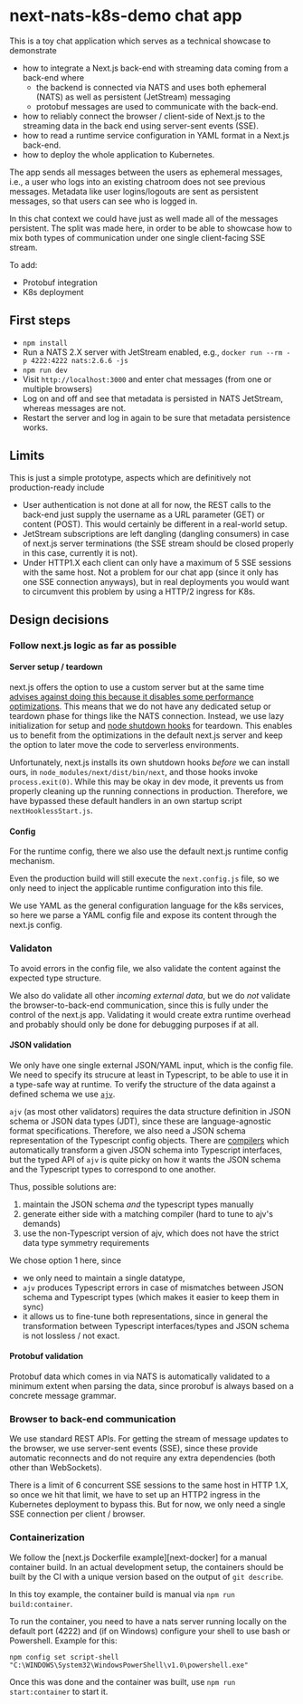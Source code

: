 # next-nats-k8s-demo chat  app

This is a toy chat application which serves as a technical showcase to demonstrate

- how to integrate a Next.js back-end with streaming data coming from a back-end where
    - the backend is connected via NATS and uses both ephemeral (NATS) as well as persistent
      (JetStream) messaging
    - protobuf messages are used to communicate with the back-end.
- how to reliably connect the browser / client-side of Next.js to the streaming data in the
  back end using server-sent events (SSE).
- how to read a runtime service configuration in YAML format in a Next.js back-end.
- how to deploy the whole application to Kubernetes.

The app sends all messages between the users as ephemeral messages, i.e., a user who logs into
an existing chatroom does not see previous messages. Metadata like user logins/logouts are sent
as persistent messages, so that users can see who is logged in.

In this chat context we could have just as well made all of the messages persistent. The split 
was made here, in order to be able to showcase how to mix both types of communication under one
single client-facing SSE stream.

To add:

- Protobuf integration
- K8s deployment

## First steps

- `npm install`
- Run a NATS 2.X server with JetStream enabled, e.g., `docker run --rm -p 4222:4222 nats:2.6.6 -js`
- `npm run dev`
- Visit `http://localhost:3000` and enter chat messages (from one or multiple browsers)
- Log on and off and see that metadata is persisted in NATS JetStream, whereas messages
  are not.
- Restart the server and log in again to be sure that metadata persistence works.

## Limits

This is just a simple prototype, aspects which are definitively not production-ready include

- User authentication is not done at all for now, the REST calls to the back-end just supply
  the username as a URL parameter (GET) or content (POST). This would certainly be different
  in a real-world setup.
- JetStream subscriptions are left dangling (dangling consumers) in case of next.js server
  terminations (the SSE stream should be closed properly in this case, currently it is not).
- Under HTTP1.X each client can only have a maximum of 5 SSE sessions with the same host.
  Not a problem for our chat app (since it only has one SSE connection anyways), but in real
  deployments you would want to circumvent this problem by using a HTTP/2 ingress for K8s.

## Design decisions

### Follow next.js logic as far as possible

#### Server setup / teardown

next.js offers the option to use a custom server but at the same time 
[advises against doing this because it disables some performance optimizations][cust-server].
This means that we do not have any dedicated setup or teardown phase for things like the NATS 
connection. Instead, we use lazy initialization for setup and [node shutdown hooks][hooks] for
teardown. This enables us to benefit from the optimizations in the default next.js server and
keep the option to later move the code to serverless environments.

[cust-server]: https://nextjs.org/docs/advanced-features/custom-server
[hooks]: https://www.npmjs.com/package/shutdown-hook

Unfortunately, next.js installs its own shutdown hooks _before_ we can install ours, in 
`node_modules/next/dist/bin/next`, and those hooks invoke `process.exit(0)`. While this may be
okay in dev mode, it prevents us from properly cleaning up the running connections in production.
Therefore, we have bypassed these default handlers in an own startup script `nextHooklessStart.js`.

#### Config

For the runtime config, there we also use the default next.js runtime config mechanism.

Even the production build will still execute the `next.config.js` file, so we only need to inject
the applicable runtime configuration into this file.

We use YAML as the general configuration language for the k8s services, so here we parse a YAML
config file and expose its content through the next.js config.

### Validaton

To avoid errors in the config file, we also validate the content against the expected type
structure.

We also do validate all other _incoming external data_, but we do _not_ validate the
browser-to-back-end communication, since this is fully under the control of the next.js app.
Validating it would create extra runtime overhead and probably should only be done for debugging
purposes if at all.

#### JSON validation

We only have one single external JSON/YAML input, which is the config file. We need to specify its
strucure at least in Typescript, to be able to use it in a type-safe way at runtime. To verify the
structure of the data against a defined schema we use [`ajv`][ajv].

`ajv` (as most other validators) requires the data structure definition in JSON schema or JSON data
types (JDT), since these are language-agnostic format specifications. Therefore, we also need a
JSON schema representation of the Typescript config objects. There are [compilers][schema-compiler]
which automatically transform a given JSON schema into Typescript interfaces, but the typed API of
`ajv` is quite picky on how it wants the JSON schema and the Typescript types to correspond to one
another.

Thus, possible solutions are:
1. maintain the JSON schema _and_ the typescript types manually
2. generate either side with a matching compiler (hard to tune to ajv's demands)
3. use the non-Typescript version of ajv, which does not have the strict data type symmetry
   requirements

We chose option 1 here, since
- we only need to maintain a single datatype,
- `ajv` produces Typescript errors in case of mismatches between JSON schema and Typescript types
  (which makes it easier to keep them in sync)
- it allows us to fine-tune both representations, since in general the transformation between
  Typescript interfaces/types and JSON schema is not lossless / not exact.

[ajv]: https://ajv.js.org/json-type-definition.html
[schema-compiler]: https://www.npmjs.com/package/json-schema-to-typescript

#### Protobuf validation

Protobuf data which comes in via NATS is automatically validated to a minimum extent when parsing
the data, since prorobuf is always based on a concrete message grammar.

### Browser to back-end communication

We use standard REST APIs. For getting the stream of message updates to the browser, we use
server-sent events (SSE), since these provide automatic reconnects and do not require any extra
dependencies (both other than WebSockets).

There is a limit of 6 concurrent SSE sessions to the same host in HTTP 1.X, so once we hit that
limit, we have to set up an HTTP2 ingress in the Kubernetes deployment to bypass this. But for
now, we only need a single SSE connection per client / browser.

### Containerization

We follow the [next.js Dockerfile example][next-docker] for a manual container build. In an actual
development setup, the containers should be built by the CI with a unique version based on the
output of `git describe`. 

In this toy example, the container build is manual via `npm run build:container`.

To run the container, you need to have a nats server running locally on the default port (4222)
and (if on Windows) configure your shell to use bash or Powershell. Example for this:

```
npm config set script-shell "C:\WINDOWS\System32\WindowsPowerShell\v1.0\powershell.exe"
```

Once this was done and the container was built, use `npm run start:container` to start it.
